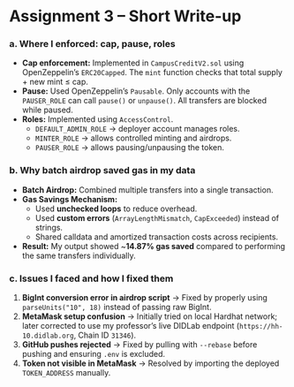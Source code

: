 # Assignment 3 – Short Write-up  

### a. Where I enforced: cap, pause, roles  
- **Cap enforcement:** Implemented in `CampusCreditV2.sol` using OpenZeppelin’s `ERC20Capped`. The `mint` function checks that total supply + new mint ≤ cap.  
- **Pause:** Used OpenZeppelin’s `Pausable`. Only accounts with the `PAUSER_ROLE` can call `pause()` or `unpause()`. All transfers are blocked while paused.  
- **Roles:** Implemented using `AccessControl`.  
  - `DEFAULT_ADMIN_ROLE` → deployer account manages roles.  
  - `MINTER_ROLE` → allows controlled minting and airdrops.  
  - `PAUSER_ROLE` → allows pausing/unpausing the token.  

### b. Why batch airdrop saved gas in my data  
- **Batch Airdrop:** Combined multiple transfers into a single transaction.  
- **Gas Savings Mechanism:**  
  - Used **unchecked loops** to reduce overhead.  
  - Used **custom errors** (`ArrayLengthMismatch`, `CapExceeded`) instead of strings.  
  - Shared calldata and amortized transaction costs across recipients.  
- **Result:** My output showed ~**14.87% gas saved** compared to performing the same transfers individually.  

### c. Issues I faced and how I fixed them  
1. **BigInt conversion error in airdrop script** → Fixed by properly using `parseUnits("10", 18)` instead of passing raw BigInt.  
2. **MetaMask setup confusion** → Initially tried on local Hardhat network; later corrected to use my professor’s live DIDLab endpoint (`https://hh-10.didlab.org`, Chain ID `31346`).  
3. **GitHub pushes rejected** → Fixed by pulling with `--rebase` before pushing and ensuring `.env` is excluded.  
4. **Token not visible in MetaMask** → Resolved by importing the deployed `TOKEN_ADDRESS` manually.  
